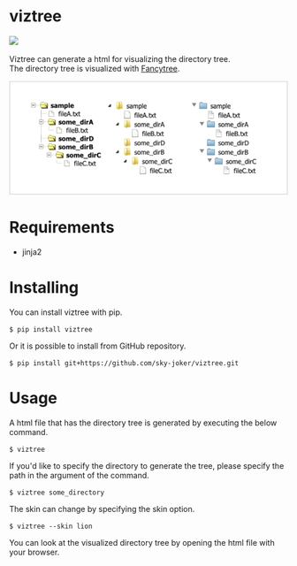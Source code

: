 # viztree

[![](https://img.shields.io/github/license/sky-joker/viztree?style=for-the-badge)](https://github.com/sky-joker/viztree/blob/main/LICENSE)

Viztree can generate a html for visualizing the directory tree.  
The directory tree is visualized with [Fancytree](https://github.com/mar10/fancytree).

![](images/sample.png)

# Requirements

* jinja2

# Installing

You can install viztree with pip.

```
$ pip install viztree
```

Or it is possible to install from GitHub repository.

```
$ pip install git+https://github.com/sky-joker/viztree.git
```

# Usage

A html file that has the directory tree is generated by executing the below command.

```
$ viztree
```

If you'd like to specify the directory to generate the tree, please specify the path in the argument of the command.

```
$ viztree some_directory
```

The skin can change by specifying the skin option.

```
$ viztree --skin lion
```

You can look at the visualized directory tree by opening the html file with your browser.
